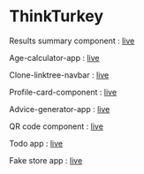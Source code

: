 <h1>ThinkTurkey</h1>
  <p>Results summary component : <a href="https://zaabta.github.io/thinkturkey-2/Results%20summary%20component/">live</a></p>
  <p>Age-calculator-app : <a href="https://zaabta.github.io/thinkturkey-2/age-calculator-app/">live</a></p>
  <p>Clone-linktree-navbar : <a href="https://zaabta.github.io/thinkturkey-2/clone-linktree-navbar/">live</a></p>
  <p>Profile-card-component : <a href="https://zaabta.github.io/thinkturkey-2/profile-card-component/">live</a></p>
  <p>Advice-generator-app : <a href="https://zaabta.github.io/thinkturkey-2/advice-generator-app/">live</a></p>
  <p>QR code component : <a href="https://emon007202.github.io/YouThink-Fullstack-development/qr-code-component-main/index.html">live</a></p>
  <p>Todo app : <a href="https://zaabta.github.io/thinkturkey-2/todo%20app">live</a></p>
  <p>Fake store app : <a href="https://zaabta.github.io/thinkturkey-2/fake%20shop%20api">live</a></p>